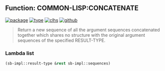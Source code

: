 ## Function: COMMON-LISP:CONCATENATE
[![package](https://img.shields.io/badge/Package-COMMON--LISP-5f9ea0.svg?style=social&colorA=999999)](../) [![type](https://img.shields.io/badge/Type-Function-5f9ea0.svg?style=social&colorA=999999)](../#function) [![clhs](https://img.shields.io/badge/CLHS-CONCATENATE-5f9ea0.svg?style=social&colorA=999999)](http://www.lispworks.com/documentation/HyperSpec/Body/f_concat.htm) [![github](https://img.shields.io/badge/GitHub-View_the_source-5f9ea0.svg?style=social&colorA=999999&logo=github)](https://github.com/sbcl/sbcl/blob/master/src/code/seq.lisp/) 

> Return a new sequence of all the argument sequences concatenated together
> which shares no structure with the original argument sequences of the
> specified RESULT-TYPE.

### Lambda list
```cl
(sb-impl::result-type &rest sb-impl::sequences)
```
